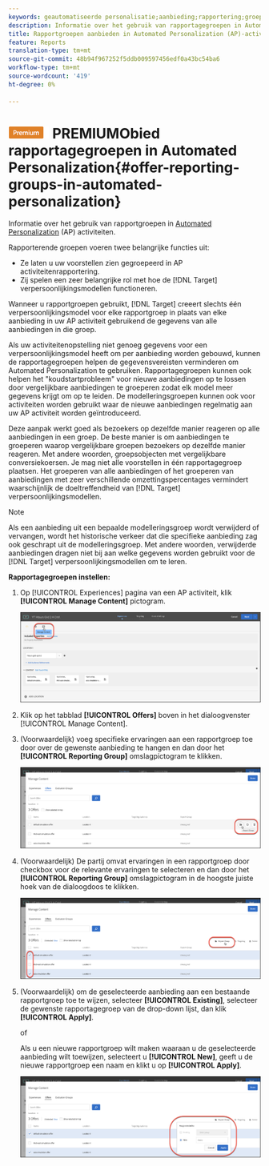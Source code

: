 ```yaml
---
keywords: geautomatiseerde personalisatie;aanbieding;rapportering;groep;rapporteringsgroep
description: Informatie over het gebruik van rapportagegroepen in Automated Personalization (AP)-activiteiten in Adobe Target.
title: Rapportgroepen aanbieden in Automated Personalization (AP)-activiteiten
feature: Reports
translation-type: tm+mt
source-git-commit: 48b94f967252f5ddb009597456edf0a43bc54ba6
workflow-type: tm+mt
source-wordcount: '419'
ht-degree: 0%

---
```



# ![](/help/assets/premium.png) PREMIUMObied rapportagegroepen in Automated Personalization{#offer-reporting-groups-in-automated-personalization}

Informatie over het gebruik van rapportgroepen in [Automated Personalization](/help/c-activities/t-automated-personalization/automated-personalization.md) (AP) activiteiten.

Rapporterende groepen voeren twee belangrijke functies uit:

* Ze laten u uw voorstellen zien gegroepeerd in AP activiteitenrapportering.
* Zij spelen een zeer belangrijke rol met hoe de [!DNL Target] verpersoonlijkingsmodellen functioneren.

Wanneer u rapportgroepen gebruikt, [!DNL Target] creeert slechts één verpersoonlijkingsmodel voor elke rapportgroep in plaats van elke aanbieding in uw AP activiteit gebruikend de gegevens van alle aanbiedingen in die groep.

Als uw activiteitenopstelling niet genoeg gegevens voor een verpersoonlijkingsmodel heeft om per aanbieding worden gebouwd, kunnen de rapportagegroepen helpen de gegevensvereisten verminderen om Automated Personalization te gebruiken. Rapportagegroepen kunnen ook helpen het &quot;koudstartprobleem&quot; voor nieuwe aanbiedingen op te lossen door vergelijkbare aanbiedingen te groeperen zodat elk model meer gegevens krijgt om op te leiden. De modelleringsgroepen kunnen ook voor activiteiten worden gebruikt waar de nieuwe aanbiedingen regelmatig aan uw AP activiteit worden geïntroduceerd.

Deze aanpak werkt goed als bezoekers op dezelfde manier reageren op alle aanbiedingen in een groep. De beste manier is om aanbiedingen te groeperen waarop vergelijkbare groepen bezoekers op dezelfde manier reageren. Met andere woorden, groepsobjecten met vergelijkbare conversiekoersen. Je mag niet alle voorstellen in één rapportagegroep plaatsen. Het groeperen van alle aanbiedingen of het groeperen van aanbiedingen met zeer verschillende omzettingspercentages vermindert waarschijnlijk de doeltreffendheid van [!DNL Target] verpersoonlijkingsmodellen.

>[!NOTE]
>
>Als een aanbieding uit een bepaalde modelleringsgroep wordt verwijderd of vervangen, wordt het historische verkeer dat die specifieke aanbieding zag ook geschrapt uit de modelleringsgroep. Met andere woorden, verwijderde aanbiedingen dragen niet bij aan welke gegevens worden gebruikt voor de [!DNL Target] verpersoonlijkingsmodellen om te leren.

**Rapportagegroepen instellen:**

1. Op [!UICONTROL Experiences] pagina van een AP activiteit, klik **[!UICONTROL Manage Content]** pictogram.

   ![](assets/ap_manage_content.png)

1. Klik op het tabblad **[!UICONTROL Offers]** boven in het dialoogvenster [!UICONTROL Manage Content].
1. (Voorwaardelijk) voeg specifieke ervaringen aan een rapportgroep toe door over de gewenste aanbieding te hangen en dan door het **[!UICONTROL Reporting Group]** omslagpictogram te klikken.

   ![](assets/ap_manage_content_2.png)

1. (Voorwaardelijk) De partij omvat ervaringen in een rapportgroep door checkbox voor de relevante ervaringen te selecteren en dan door het **[!UICONTROL Reporting Group]** omslagpictogram in de hoogste juiste hoek van de dialoogdoos te klikken.

   ![](assets/ap_manage_content_3.png)

1. (Voorwaardelijk) om de geselecteerde aanbieding aan een bestaande rapportgroep toe te wijzen, selecteer **[!UICONTROL Existing]**, selecteer de gewenste rapportagegroep van de drop-down lijst, dan klik **[!UICONTROL Apply]**.

   of

   Als u een nieuwe rapportgroep wilt maken waaraan u de geselecteerde aanbieding wilt toewijzen, selecteert u **[!UICONTROL New]**, geeft u de nieuwe rapportgroep een naam en klikt u op **[!UICONTROL Apply]**.

   ![](assets/ap_reporting_groups.png)

